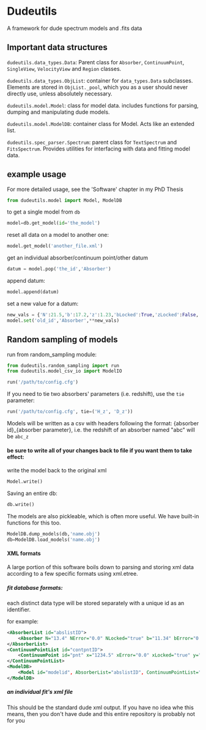  # Dudeutils

A framework for dude spectrum models and .fits data

## Important data structures
`dudeutils.data_types.Data`:  Parent class for `Absorber`, `ContinuumPoint`, `SingleView`, `VelocityView` and `Region` classes.

`dudeutils.data_types.ObjList`: container for `data_types.Data` subclasses.  Elements are stored in `ObjList._pool`, which you as a user should never directly use, unless absolutely necessary.

`dudeutils.model.Model`:  class for model data.  includes functions for parsing, dumping and manipulating dude models.

`dudeutils.model.ModelDB`: container class for Model.  Acts like an extended list.

`dudeutils.spec_parser.Spectrum`: parent class for `TextSpectrum` and `FitsSpectrum`.  Provides utilities for interfacing with data and fitting model data.   


## example usage
For more detailed usage, see the 'Software' chapter in my PhD Thesis

```python
from dudeutils.model import Model, ModelDB
```


to get a single model from `db`
```python
model=db.get_model(id='the_model')
```

reset all data on a model to another one:
```python
model.get_model('another_file.xml')
```
get an individual absorber/continuum point/other datum
```python
datum = model.pop('the_id','Absorber')
```

append datum:
```python
model.append(datum)
```

set a new value for a datum:
```python
new_vals = {'N':21.5,'b':17.2,'z':1.23,'bLocked':True,'zLocked':False,'ionName':'H I','id':'new_id'}
model.set('old_id','Absorber',**new_vals)
```

## Random sampling of models
run from random_sampling module:
```python
from dudeutils.random_sampling import run
from dudeutils.model_csv_io import ModelIO

run('/path/to/config.cfg')
```

If you need to tie two absorbers' parameters (i.e. redshift), use the `tie` parameter:

```python
run('/path/to/config.cfg', tie=('H_z', 'D_z'))
```
Models will be written as a csv with headers following the format:  {absorber id}_{absorber parameter}, i.e. the redshift of an absorber named "abc" will be `abc_z`

#### be sure to write all of your changes back to file if you want them to take effect:

write the model back to the original xml

```python
Model.write()
```

Saving an entire db:

```python
db.write()
```

The models are also pickleable, which is often more useful.  We have built-in functions for this too.

```python
ModelDB.dump_models(db,'name.obj')
db=ModelDB.load_models('name.obj')
```

#### XML formats
A large portion of this software boils down to parsing and storing xml data according to a few specific formats using xml.etree.

##### fit database formats:
each distinct data type will be stored separately with a unique id as an identifier.

for example:
```xml
<AbsorberList id="abslistID">
    <Absorber N="13.4" NError="0.0" NLocked="true" b="11.34" bError="0.0" bLocked="true" id="anAbsorber" ionName="C III" z="2.9" zError="0.0" zLocked="true" />
</AbsorberList>
<ContinuumPointList id="contpntID">
    <ContinuumPoint id="pnt" x="1234.5" xError="0.0" xLocked="true" y="4.0E-14" yError="0.0" yLocked="true" />
</ContinuumPointList>
<ModelDB>
    <Model id="modelid", AbsorberList="abslistID", ContinuumPointList="contpntID", chi2="1892", pixels="187", params="12">
</ModelDB>
```

##### an individual fit's xml file
This should be the standard dude xml output.  If you have no idea whe this means, then you don't have dude and this entire repository is probably not for you
    
    
